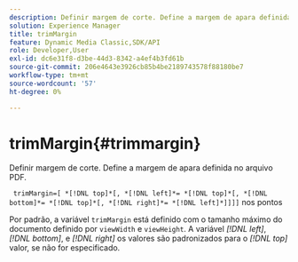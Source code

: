 ```yaml
---
description: Definir margem de corte. Define a margem de apara definida no arquivo PDF.
solution: Experience Manager
title: trimMargin
feature: Dynamic Media Classic,SDK/API
role: Developer,User
exl-id: dc6e31f8-d3be-44d3-8342-a4ef4b3fd61b
source-git-commit: 206e4643e3926cb85b4be2189743578f88180be7
workflow-type: tm+mt
source-wordcount: '57'
ht-degree: 0%

---
```


# trimMargin{#trimmargin}

Definir margem de corte. Define a margem de apara definida no arquivo PDF.

` trimMargin=[ *[!DNL top]*[, *[!DNL left]*= *[!DNL top]*[, *[!DNL bottom]*= *[!DNL top]*[, *[!DNL right]*= *[!DNL left]*]]]]` nos pontos

Por padrão, a variável `trimMargin` está definido com o tamanho máximo do documento definido por `viewWidth` e `viewHeight`. A variável *[!DNL left]*, *[!DNL bottom]*, e *[!DNL right]* os valores são padronizados para o *[!DNL top]* valor, se não for especificado.

